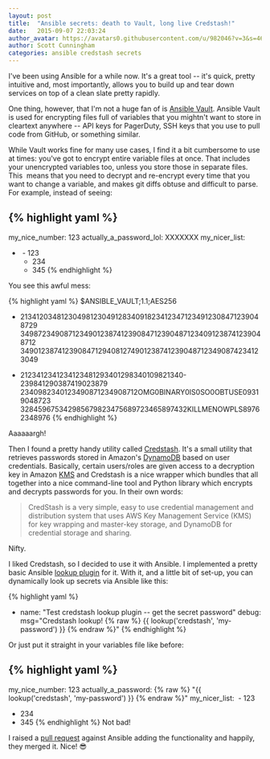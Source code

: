 ```yaml
---
layout: post
title:  "Ansible secrets: death to Vault, long live Credstash!"
date:   2015-09-07 22:03:24
author_avatar: https://avatars0.githubusercontent.com/u/982046?v=3&s=460
author: Scott Cunningham
categories: ansible credstash secrets
---
```


I've been using Ansible for a while now. It's a great tool -- it's quick, pretty intuitive and, most importantly, 
allows you to build up and tear down services on top of a clean slate pretty rapidly.

One thing, however, that I'm not a huge fan of is <a href="http://docs.ansible.com/ansible/playbooks_vault.html" 
target="_blank">Ansible Vault</a>. Ansible Vault is used for encrypting files full of variables that you mightn't want 
to store in cleartext anywhere -- API keys for PagerDuty, SSH keys that you use to pull code from GitHub, or something 
similar.

While Vault works fine for many use cases, I find it a bit cumbersome to use at times: you've got to encrypt entire 
variable files at once. That includes your unencrypted variables too, unless you store those in separate files. This 
means that you need to decrypt and re-encrypt every time that you want to change a variable, and makes git diffs obtuse 
and difficult to parse. For example, instead of seeing:

{% highlight yaml %}
---
my_nice_number: 123
actually_a_password_lol: XXXXXXX
my_nicer_list:
+  - 123
   - 234
   - 345
{% endhighlight %}

You see this awful mess:

{% highlight yaml %}
$ANSIBLE_VAULT;1.1;AES256
- 21341203481230498123049128340918234123471234912308471239048729
34987234908712349012387412390847123904871234091238741239048712
34901238741239084712940812749012387412390487123490874234123049
+ 2123412341234123481293401298340109821340-239841290387419023879
2340982340123490871234908712OMG0BINARY0IS0SO0OBTUSE09319048723
328459675342985679823475689723465897432KILLMENOWPLS89762348976
{% endhighlight %}

Aaaaaargh!

Then I found a pretty handy utility called <a href="https://github.com/LuminalOSS/credstash">Credstash</a>.
It's a small utility that retrieves passwords stored in Amazon's 
<a href="http://docs.aws.amazon.com/amazondynamodb/latest/developerguide/Introduction.html">DynamoDB</a> based on user 
credentials. Basically, certain users/roles are given access to a decryption key in Amazon 
<a href="https://aws.amazon.com/kms/">KMS</a> and Credstash is a nice wrapper which bundles that all together into a 
nice command-line tool and Python library which encrypts and decrypts passwords for you. In their own words:

> CredStash is a very simple, easy to use credential management and distribution system that uses AWS Key Management
> Service (KMS) for key wrapping and master-key storage, and DynamoDB for credential storage and sharing.

Nifty.

I liked Credstash, so I decided to use it with Ansible. I implemented a pretty basic Ansible 
<a href="http://docs.ansible.com/ansible/playbooks_lookups.html">lookup plugin</a> for it. With it, and a little bit of 
set-up, you can dynamically look up secrets via Ansible like this:

{% highlight yaml %}
- name: "Test credstash lookup plugin -- get the secret password"
  debug: msg="Credstash lookup! {% raw %} {{ lookup('credstash', 'my-password') }} {% endraw %}"
{% endhighlight %}

Or just put it straight in your variables file like before:

{% highlight yaml %}
---
my_nice_number: 123
actually_a_password: {% raw %} "{{ lookup('credstash', 'my-password') }} {% endraw %}"
my_nicer_list:
   - 123
   - 234
   - 345
{% endhighlight %}
Not bad!

I raised a <a href="https://github.com/ansible/ansible/pull/11778">pull request</a> against Ansible adding the 
functionality and happily, they merged it. Nice! 😎
